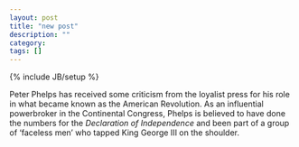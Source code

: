 ```yaml
---
layout: post
title: "new post"
description: ""
category: 
tags: []
---
```

{% include JB/setup %}

Peter Phelps has received some criticism from the loyalist press for his role in what became known as the American Revolution. As an influential powerbroker in the Continental Congress, Phelps is believed to have done the numbers for the *Declaration of Independence* and been part of a group of ‘faceless men’ who tapped King George III on the shoulder.
